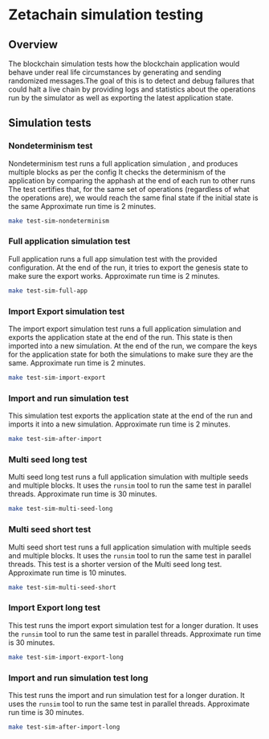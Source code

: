 # Zetachain simulation testing
## Overview
The blockchain simulation tests how the blockchain application would behave under real life circumstances by generating 
and sending randomized messages.The goal of this is to detect and debug failures that could halt a live chain by 
providing logs and statistics about the operations run by the simulator as well as exporting the latest application
state.

## Simulation tests 

### Nondeterminism test
Nondeterminism test runs a full application simulation , and produces multiple blocks as per the config
It checks the determinism of the application by comparing the apphash at the end of each run to other runs
The test certifies that, for the same set of operations (regardless of what the operations are), we 
would reach the same final state if the initial state is the same
Approximate run time is 2 minutes.
```bash
make test-sim-nondeterminism
```

### Full application simulation test
Full application runs a full app simulation test with the provided configuration.
At the end of the run, it tries to export the genesis state to make sure the export works.
Approximate run time is 2 minutes.
```bash
make test-sim-full-app
```

### Import Export simulation test
The import export simulation test runs a full application simulation
and exports the application state at the end of the run.
This state is then imported into a new simulation.
At the end of the run, we compare the keys for the application state for both the simulations
to make sure they are the same.
Approximate run time is 2 minutes.
```bash
make test-sim-import-export
```

### Import and run simulation test
This simulation test exports the application state at the end of the run and imports it into a new simulation.
Approximate run time is 2 minutes.
```bash
make test-sim-after-import
```

### Multi seed long test
Multi seed long test runs a full application simulation with multiple seeds and multiple blocks.
It uses the `runsim` tool to run the same test in parallel threads.
Approximate run time is 30 minutes.
```bash
make test-sim-multi-seed-long
```

### Multi seed short test
Multi seed short test runs a full application simulation with multiple seeds and multiple blocks.
It uses the `runsim` tool to run the same test in parallel threads. 
This test is a shorter version of the Multi seed long test.
Approximate run time is 10 minutes.
```bash
make test-sim-multi-seed-short
```

### Import Export long test
This test runs the import export simulation test for a longer duration.
It uses the `runsim` tool to run the same test in parallel threads.
Approximate run time is 30 minutes.
```bash
make test-sim-import-export-long
```

### Import and run simulation test long
This test runs the import and run simulation test for a longer duration. 
It uses the `runsim` tool to run the same test in parallel threads.
Approximate run time is 30 minutes.
```bash
make test-sim-after-import-long
```

